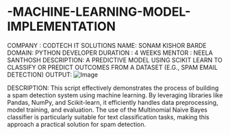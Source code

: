 # -MACHINE-LEARNING-MODEL-IMPLEMENTATION
COMPANY : CODTECH IT SOLUTIONS NAME: SONAM KISHOR BARDE DOMAIN: PYTHON DEVELOPER DURATION : 4 WEEKS MENTOR : NEELA SANTHOSH DESCRIPTION: A PREDICTIVE MODEL USING SCIKIT LEARN TO CLASSIFY OR PREDICT OUTCOMES  FROM A DATASET (E.G., SPAM EMAIL  DETECTION)
OUTPUT:
![Image](https://github.com/user-attachments/assets/4300dc60-2b5e-44df-8674-ebc4cd7504a2)

DESCRIPTION:
This script effectively demonstrates the process of building a spam detection system using machine learning. By leveraging libraries like Pandas, NumPy, and Scikit-learn, it efficiently handles data preprocessing, model training, and evaluation. The use of the Multinomial Naive Bayes classifier is particularly suitable for text classification tasks, making this approach a practical solution for spam detection.
